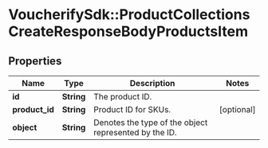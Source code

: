 # VoucherifySdk::ProductCollectionsCreateResponseBodyProductsItem

## Properties

| Name | Type | Description | Notes |
| ---- | ---- | ----------- | ----- |
| **id** | **String** | The product ID. |  |
| **product_id** | **String** | Product ID for SKUs. | [optional] |
| **object** | **String** | Denotes the type of the object represented by the ID. |  |

